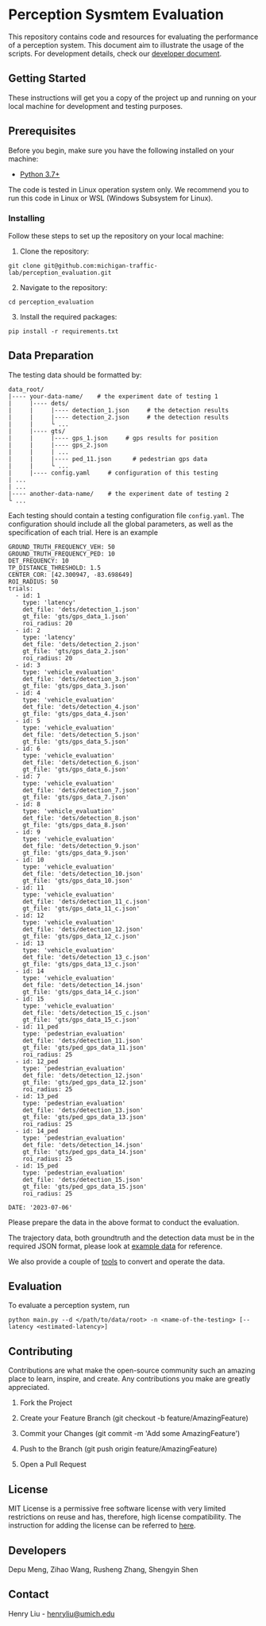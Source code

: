 # Perception Sysmtem Evaluation
This repository contains code and resources for evaluating the performance of a perception system. This document aim to illustrate the usage of the scripts. For development details, check our [developer document](docs/README-developer.md). 

## Getting Started
These instructions will get you a copy of the project up and running on your local machine for development and testing purposes.

## Prerequisites
Before you begin, make sure you have the following installed on your machine:
- [Python 3.7+](https://www.python.org/downloads/)

The code is tested in Linux operation system only. We recommend you
to run this code in Linux or WSL (Windows Subsystem for Linux).

### Installing
Follow these steps to set up the repository on your local machine:

1. Clone the repository:
```
git clone git@github.com:michigan-traffic-lab/perception_evaluation.git
```
2. Navigate to the repository:
```
cd perception_evaluation
```
3. Install the required packages:
```
pip install -r requirements.txt
```

## Data Preparation
The testing data should be formatted by:
```
data_root/
|---- your-data-name/    # the experiment date of testing 1
|     |---- dets/
|     |     |---- detection_1.json     # the detection results
|     |     |---- detection_2.json     # the detection results
|     |     └ ...
|     |---- gts/
|     |     |---- gps_1.json     # gps results for position
|     |     |---- gps_2.json
|     |     | ...
|     |     |---- ped_11.json      # pedestrian gps data
|     |     └ ...
|     |---- config.yaml     # configuration of this testing
| ...
| ...
|---- another-data-name/    # the experiment date of testing 2
└ ...
```
Each testing should contain a testing configuration file `config.yaml`. The configuration should include all the global parameters, as well as the specification of each trial. Here is an example
```
GROUND_TRUTH_FREQUENCY_VEH: 50
GROUND_TRUTH_FREQUENCY_PED: 10
DET_FREQUENCY: 10
TP_DISTANCE_THRESHOLD: 1.5
CENTER_COR: [42.300947, -83.698649]
ROI_RADIUS: 50
trials:
  - id: 1
    type: 'latency'
    det_file: 'dets/detection_1.json'
    gt_file: 'gts/gps_data_1.json'
    roi_radius: 20
  - id: 2
    type: 'latency'
    det_file: 'dets/detection_2.json'
    gt_file: 'gts/gps_data_2.json'
    roi_radius: 20
  - id: 3
    type: 'vehicle_evaluation'
    det_file: 'dets/detection_3.json'
    gt_file: 'gts/gps_data_3.json'
  - id: 4
    type: 'vehicle_evaluation'
    det_file: 'dets/detection_4.json'
    gt_file: 'gts/gps_data_4.json'
  - id: 5
    type: 'vehicle_evaluation'
    det_file: 'dets/detection_5.json'
    gt_file: 'gts/gps_data_5.json'
  - id: 6
    type: 'vehicle_evaluation'
    det_file: 'dets/detection_6.json'
    gt_file: 'gts/gps_data_6.json'
  - id: 7
    type: 'vehicle_evaluation'
    det_file: 'dets/detection_7.json'
    gt_file: 'gts/gps_data_7.json'
  - id: 8
    type: 'vehicle_evaluation'
    det_file: 'dets/detection_8.json'
    gt_file: 'gts/gps_data_8.json'
  - id: 9
    type: 'vehicle_evaluation'
    det_file: 'dets/detection_9.json'
    gt_file: 'gts/gps_data_9.json'
  - id: 10
    type: 'vehicle_evaluation'
    det_file: 'dets/detection_10.json'
    gt_file: 'gts/gps_data_10.json'
  - id: 11
    type: 'vehicle_evaluation'
    det_file: 'dets/detection_11_c.json'
    gt_file: 'gts/gps_data_11_c.json'
  - id: 12
    type: 'vehicle_evaluation'
    det_file: 'dets/detection_12.json'
    gt_file: 'gts/gps_data_12_c.json'
  - id: 13
    type: 'vehicle_evaluation'
    det_file: 'dets/detection_13_c.json'
    gt_file: 'gts/gps_data_13_c.json'
  - id: 14
    type: 'vehicle_evaluation'
    det_file: 'dets/detection_14.json'
    gt_file: 'gts/gps_data_14_c.json'
  - id: 15
    type: 'vehicle_evaluation'
    det_file: 'dets/detection_15_c.json'
    gt_file: 'gts/gps_data_15_c.json'
  - id: 11_ped
    type: 'pedestrian_evaluation'
    det_file: 'dets/detection_11.json'
    gt_file: 'gts/ped_gps_data_11.json'
    roi_radius: 25
  - id: 12_ped
    type: 'pedestrian_evaluation'
    det_file: 'dets/detection_12.json'
    gt_file: 'gts/ped_gps_data_12.json'
    roi_radius: 25
  - id: 13_ped
    type: 'pedestrian_evaluation'
    det_file: 'dets/detection_13.json'
    gt_file: 'gts/ped_gps_data_13.json'
    roi_radius: 25
  - id: 14_ped
    type: 'pedestrian_evaluation'
    det_file: 'dets/detection_14.json'
    gt_file: 'gts/ped_gps_data_14.json'
    roi_radius: 25
  - id: 15_ped
    type: 'pedestrian_evaluation'
    det_file: 'dets/detection_15.json'
    gt_file: 'gts/ped_gps_data_15.json'
    roi_radius: 25

DATE: '2023-07-06'
```

Please prepare the data in the above format to conduct the evaluation.

The trajectory data, both groundtruth and the detection data must be in the required JSON format, please look at [example data](example_data/data-1/dets/detection_1.json) for reference.

We also provide a couple of [tools](docs/tools.md) to convert and operate the data.

## Evaluation

To evaluate a perception system, run
```
python main.py --d </path/to/data/root> -n <name-of-the-testing> [--latency <estimated-latency>]
```

## Contributing

Contributions are what make the open-source community such an amazing place to learn, inspire, and create. Any contributions you make are greatly appreciated.

1. Fork the Project

2. Create your Feature Branch (git checkout -b feature/AmazingFeature)

3. Commit your Changes (git commit -m 'Add some AmazingFeature')

4. Push to the Branch (git push origin feature/AmazingFeature)

5. Open a Pull Request

## License

MIT License is a permissive free software license with very limited restrictions on reuse and has, therefore, high license compatibility. The instruction for adding the license can be referred to [here](LICENSE).

## Developers
Depu Meng, Zihao Wang, Rusheng Zhang, Shengyin Shen

## Contact
Henry Liu - henryliu@umich.edu

